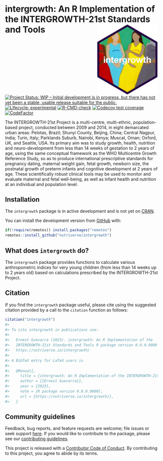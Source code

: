 
<!-- README.md is generated from README.Rmd. Please edit that file -->

# intergrowth: An R Implementation of the INTERGROWTH-21st Standards and Tools <img src="man/figures/logo.png" width="200px" align="right" />

<!-- badges: start -->

[![Project Status: WIP – Initial development is in progress, but there
has not yet been a stable, usable release suitable for the
public.](https://www.repostatus.org/badges/latest/wip.svg)](https://www.repostatus.org/#wip)
[![Lifecycle:
experimental](https://img.shields.io/badge/lifecycle-experimental-orange.svg)](https://lifecycle.r-lib.org/articles/stages.html#experimental)
[![R-CMD-check](https://github.com/nutriverse/intergrowth/actions/workflows/R-CMD-check.yaml/badge.svg)](https://github.com/nutriverse/intergrowth/actions/workflows/R-CMD-check.yaml)
[![Codecov test
coverage](https://codecov.io/gh/nutriverse/intergrowth/branch/main/graph/badge.svg)](https://app.codecov.io/gh/nutriverse/intergrowth?branch=main)
[![CodeFactor](https://www.codefactor.io/repository/github/nutriverse/intergrowth/badge)](https://www.codefactor.io/repository/github/nutriverse/intergrowth)
<!-- badges: end -->

The INTERGROWTH-21st Project is a multi-centre, multi-ethnic,
population-based project, conducted between 2009 and 2014, in eight
demarcated urban areas: Pelotas, Brazil; Shunyi County, Beijing, China;
Central Nagpur, India; Turin, Italy; Parklands Suburb, Nairobi, Kenya;
Muscat, Oman; Oxford, UK, and Seattle, USA. Its primary aim was to study
growth, health, nutrition and neuro-development from less than 14 weeks
of gestation to 2 years of age, using the same conceptual framework as
the WHO Multicentre Growth Reference Study, so as to produce
international prescriptive standards for pregnancy dating, maternal
weight gain, fetal growth, newborn size, the postnatal growth of preterm
infants and cognitive development at 2 years of age. These
scientifically robust clinical tools may be used to monitor and evaluate
maternal and fetal well-being, as well as infant health and nutrition at
an individual and population level.

## Installation

<!---
You can install the released version of intergrowth from [CRAN](https://CRAN.R-project.org) with:

``` r
install.packages("intergrowth")
```
--->

The `intergrowth` package is in active development and is not yet on
[CRAN](https://CRAN.R-project.org).

You can install the development version from
[GitHub](https://github.com/) with:

``` r
if(!require(remotes)) install.packages("remotes")
remotes::install_github("nutriverse/intergrowth")
```

## What does `intergrowth` do?

The `intergrowth` package provides functions to calculate various
anthropometric indices for very young children (from less than 14 weeks
up to 2 years old) based on calculations prescribed by the
INTERGROWTH-21st Project.

## Citation

If you find the `intergrowth` package useful, please cite using the
suggested citation provided by a call to the `citation` function as
follows:

``` r
citation("intergrowth")
#> 
#> To cite intergrowth in publications use:
#> 
#>   Ernest Guevarra (2023). intergrowth: An R Implementation of the
#>   INTERGROWTH-21st Standards and Tools R package version 0.0.0.9000 URL
#>   https://nutriverse.io/intergrowth/
#> 
#> A BibTeX entry for LaTeX users is
#> 
#>   @Manual{,
#>     title = {intergrowth: An R Implementation of the INTERGROWTH-21st Standards and Tools},
#>     author = {{Ernest Guevarra}},
#>     year = {2023},
#>     note = {R package version 0.0.0.9000},
#>     url = {https://nutriverse.io/intergrowth/},
#>   }
```

## Community guidelines

Feedback, bug reports, and feature requests are welcome; file issues or
seek support [here](https://github.com/nutriverse/intergrowth/issues).
If you would like to contribute to the package, please see our
[contributing
guidelines](https://nutriverse.io/intergrowth/CONTRIBUTING.html).

This project is released with a [Contributor Code of
Conduct](https://contributor-covenant.org/version/2/1/CODE_OF_CONDUCT.html).
By contributing to this project, you agree to abide by its terms.
